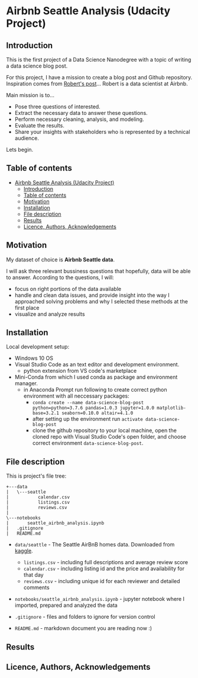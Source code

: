 # Airbnb Seattle Analysis (Udacity Project)

## Introduction

This is the first project of a Data Science Nanodegree with a topic of writing a data science blog post.

For this project, I have a mission to create a blog post and Github repository. Inspiration comes from [Robert's post](https://medium.com/@rchang)... Robert is a data scientist at Airbnb.

Main mission is to...

* Pose three questions of interested.
* Extract the necessary data to answer these questions.
* Perform necessary cleaning, analysis, and modeling.
* Evaluate the results.
* Share your insights with stakeholders who is represented by a technical audience.

Lets begin.

## Table of contents

- [Airbnb Seattle Analysis (Udacity Project)](#airbnb-seattle-analysis-udacity-project)
  - [Introduction](#introduction)
  - [Table of contents](#table-of-contents)
  - [Motivation](#motivation)
  - [Installation](#installation)
  - [File description](#file-description)
  - [Results](#results)
  - [Licence, Authors, Acknowledgements](#licence-authors-acknowledgements)
   
## Motivation

My dataset of choice is **Airbnb Seattle data**.

I will ask three relevant bussiness questions that hopefully, data will be able to answer. According to the questions, I will:
  * focus on right portions of the data available
  * handle and clean data issues, and provide insight into the way I approached solving  problems and why I selected these methods at the first place
  * visualize and analyze results 

## Installation

Local development setup:

* Windows 10 OS
* Visual Studio Code as an text editor and development environment.
  * python extension from VS code's marketplace
* Mini-Conda from which I used conda as package and environment manager.
  * in Anaconda Prompt run following to create correct python environment with all neccessary packages:
    * `conda create --name data-science-blog-post python=python=3.7.6 pandas=1.0.3 jupyter=1.0.0 matplotlib-base=3.2.1 seaborn=0.10.0 altair=4.1.0`
    * after setting up the environment run `activate data-science-blog-post`
    * clone the github repository to your local machine, open the cloned repo with Visual Studio Code's open folder, and choose correct environment `data-science-blog-post`.

## File description

This is project's file tree:

```
+---data
|   \---seattle
|           calendar.csv
|           listings.csv
|           reviews.csv
|
\---notebooks
|       seattle_airbnb_analysis.ipynb
|   .gitignore
|   README.md
```

* `data/seattle` - The Seattle AirBnB homes data. Downloaded from [kaggle](https://www.kaggle.com/airbnb/seattle/data). 
    *  `listings.csv` - including full descriptions and average review score
  *  `calendar.csv` - including listing id and the price and availability for that day
  *  `reviews.csv` - including unique id for each reviewer and detailed comments

* `notebooks/seattle_airbnb_analysis.ipynb` - jupyter notebook where I imported, prepared and analyzed the data
* `.gitignore` - files and folders to ignore for version control
* `README.md` - markdown document you are reading now :)

## Results

## Licence, Authors, Acknowledgements